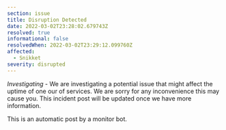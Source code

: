 ```yaml
---
section: issue
title: Disruption Detected
date: 2022-03-02T23:28:02.679743Z
resolved: true
informational: false
resolvedWhen: 2022-03-02T23:29:12.099760Z
affected:
  - Snikket
severity: disrupted
---
```

*Investigating* - We are investigating a potential issue that might affect the uptime of one our of services. We are sorry for any inconvenience this may cause you. This incident post will be updated once we have more information.

This is an automatic post by a monitor bot.
        